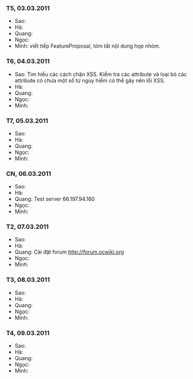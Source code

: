 ### T5, 03.03.2011 ###
  * Sao:
  * Hà:
  * Quang:
  * Ngọc:
  * Minh: viết tiếp FeatureProposal, tóm tắt nội dung họp nhóm.

### T6, 04.03.2011 ###
  * Sao: Tìm hiểu các cách chặn XSS. Kiểm tra các attribute và loại bỏ các attribute có chưa một số từ nguy hiểm có thể gây nên lỗi XSS.
  * Hà:
  * Quang:
  * Ngọc:
  * Minh:

### T7, 05.03.2011 ###
  * Sao:
  * Hà:
  * Quang:
  * Ngọc:
  * Minh:

### CN, 06.03.2011 ###
  * Sao:
  * Hà:
  * Quang: Test server 66.197.94.160
  * Ngọc:
  * Minh:

### T2, 07.03.2011 ###
  * Sao:
  * Hà:
  * Quang: Cài đặt forum http://forum.ocwiki.org
  * Ngọc:
  * Minh:

### T3, 08.03.2011 ###
  * Sao:
  * Hà:
  * Quang:
  * Ngọc:
  * Minh:

### T4, 09.03.2011 ###
  * Sao:
  * Hà:
  * Quang:
  * Ngọc:
  * Minh: